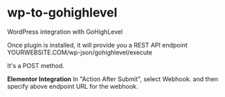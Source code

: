 # wp-to-gohighlevel
WordPress integration with GoHighLevel

Once plugin is installed, it will provide you a REST API endpoint YOURWEBSITE.COM/wp-json/gohighlevel/execute

It's a POST method. 

<b>Elementor Integration</b>
In "Action After Submit", select Webhook. and then specify above endpoint URL for the webhook.